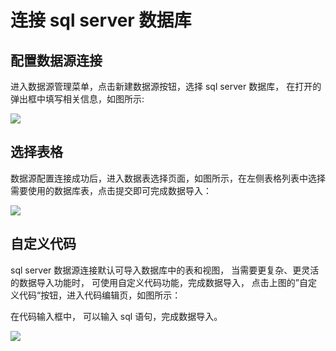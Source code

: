 # 连接 sql server 数据库

## 配置数据源连接

进入数据源管理菜单，点击新建数据源按钮，选择 sql server 数据库， 在打开的弹出框中填写相关信息，如图所示:

![](/assets/2021-08-23-16-28-14-image.png)

## 选择表格

数据源配置连接成功后，进入数据表选择页面，如图所示，在左侧表格列表中选择需要使用的数据库表，点击提交即可完成数据导入：

![](/assets/2021-08-23-16-34-41-image.png)

## 自定义代码

sql server 数据源连接默认可导入数据库中的表和视图， 当需要更复杂、更灵活的数据导入功能时， 可使用自定义代码功能，完成数据导入， 点击上图的”自定义代码“按钮，进入代码编辑页，如图所示：

在代码输入框中， 可以输入 sql 语句，完成数据导入。

![](/assets/2021-08-23-16-35-38-image.png)
